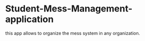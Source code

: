 # Student-Mess-Management-application
this app allows to organize the mess system in any organization.
